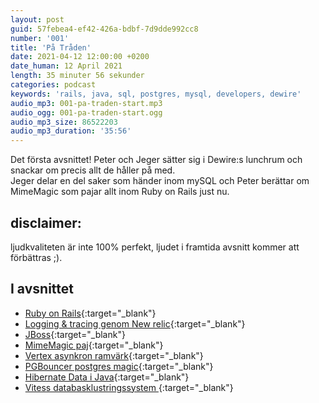 ```yaml
---
layout: post
guid: 57febea4-ef42-426a-bdbf-7d9dde992cc8
number: '001'
title: 'På Tråden'
date: 2021-04-12 12:00:00 +0200
date_human: 12 April 2021
length: 35 minuter 56 sekunder
categories: podcast
keywords: 'rails, java, sql, postgres, mysql, developers, dewire'
audio_mp3: 001-pa-traden-start.mp3
audio_ogg: 001-pa-traden-start.ogg
audio_mp3_size: 86522203
audio_mp3_duration: '35:56'
---
```


Det första avsnittet!
Peter och Jeger sätter sig i Dewire:s lunchrum och snackar om precis allt de
håller på med.  
Jeger delar en del saker som händer inom mySQL och Peter
berättar om MimeMagic som pajar allt inom Ruby on Rails just nu.

<!--more-->

## disclaimer:

ljudkvaliteten är inte 100% perfekt, ljudet i framtida avsnitt kommer att förbättras ;).

## I avsnittet

- [Ruby on Rails](https://rubyonrails.org/){:target="\_blank"}
- [Logging & tracing genom New relic](https://docs.newrelic.com/docs/integrations/kubernetes-integration/installation/kubernetes-integration-install-configure/){:target="\_blank"}
- [JBoss](https://www.jboss.org/){:target="\_blank"}
- [MimeMagic paj](https://dev.to/cseeman/what-s-up-with-mimemagic-breaking-everything-he1){:target="\_blank"}
- [Vertex asynkron ramvärk](https://vertx.io){:target="\_blank"}
- [PGBouncer postgres magic](https://www.pgbouncer.org/){:target="\_blank"}
- [Hibernate Data i Java](https://hibernate.org/){:target="\_blank"}
- [Vitess databasklustringssystem ](https://vitess.io/){:target="\_blank"}
